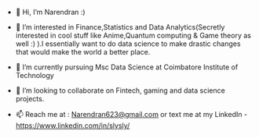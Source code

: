- 👋 Hi, I’m Narendran :) 

- 👀 I’m interested in Finance,Statistics and Data Analytics(Secretly interested in cool stuff like Anime,Quantum computing & Game theory as well :) ).I essentially want to do data science to make drastic changes that would make the world a better place.

- 🌱 I’m currently pursuing Msc Data Science at Coimbatore Institute of Technology

- 💞️ I’m looking to collaborate on Fintech, gaming and data science projects.

- 📫 Reach me at : Narendran623@gmail.com or text me at my LinkedIn - https://www.linkedin.com/in/slysly/

<!---
Naren727/Naren727 is a ✨ special ✨ repository because its `README.md` (this file) appears on your GitHub profile.
You can click the Preview link to take a look at your changes.
--->
